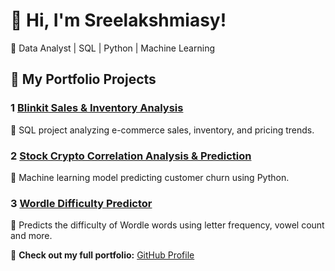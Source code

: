 # 👋 Hi, I'm Sreelakshmiasy!
🚀 Data Analyst | SQL | Python | Machine Learning

## 📂 My Portfolio Projects
### 1 [Blinkit Sales & Inventory Analysis](https://github.com/sreelakshmiasy/Sales-SQL-Project) 
🔹 SQL project analyzing e-commerce sales, inventory, and pricing trends.

### 2 [Stock Crypto Correlation Analysis & Prediction](https://github.com/sreelakshmiasy/Stock_crypto_prediction)
🔹 Machine learning model predicting customer churn using Python.

### 3 [Wordle Difficulty Predictor](https://github.com/sreelakshmiasy/wordle-difficulty-predictor)
🔹 Predicts the difficulty of Wordle words using letter frequency, vowel count and more.

💼 **Check out my full portfolio:** [GitHub Profile](https://github.com/sreelakshmiasy)

